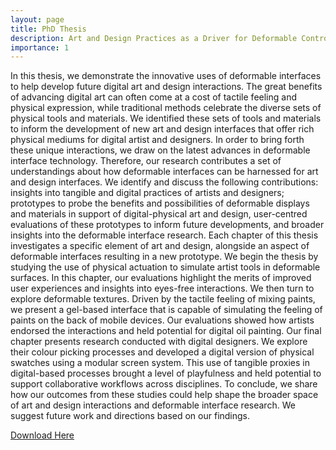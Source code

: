 ```yaml
---
layout: page
title: PhD Thesis
description: Art and Design Practices as a Driver for Deformable Controls, Textures and Screen Interactions
importance: 1
---
```


In this thesis, we demonstrate the innovative uses of deformable interfaces to help develop
future digital art and design interactions. The great benefits of advancing digital art
can often come at a cost of tactile feeling and physical expression, while traditional methods
celebrate the diverse sets of physical tools and materials. We identified these sets of tools
and materials to inform the development of new art and design interfaces that offer rich
physical mediums for digital artist and designers. In order to bring forth these unique interactions,
we draw on the latest advances in deformable interface technology. Therefore, our
research contributes a set of understandings about how deformable interfaces can be harnessed
for art and design interfaces. We identify and discuss the following contributions:
insights into tangible and digital practices of artists and designers; prototypes to probe the
benefits and possibilities of deformable displays and materials in support of digital-physical
art and design, user-centred evaluations of these prototypes to inform future developments,
and broader insights into the deformable interface research.
Each chapter of this thesis investigates a specific element of art and design, alongside
an aspect of deformable interfaces resulting in a new prototype. We begin the thesis by
studying the use of physical actuation to simulate artist tools in deformable surfaces. In this
chapter, our evaluations highlight the merits of improved user experiences and insights into
eyes-free interactions. We then turn to explore deformable textures. Driven by the tactile
feeling of mixing paints, we present a gel-based interface that is capable of simulating
the feeling of paints on the back of mobile devices. Our evaluations showed how artists
endorsed the interactions and held potential for digital oil painting.
Our final chapter presents research conducted with digital designers. We explore their
colour picking processes and developed a digital version of physical swatches using a modular
screen system. This use of tangible proxies in digital-based processes brought a level
of playfulness and held potential to support collaborative workflows across disciplines. To
conclude, we share how our outcomes from these studies could help shape the broader space
of art and design interactions and deformable interface research. We suggest future work
and directions based on our findings.

[Download Here](/assets/pdf/cameron_steer_thesis_final.pdf)